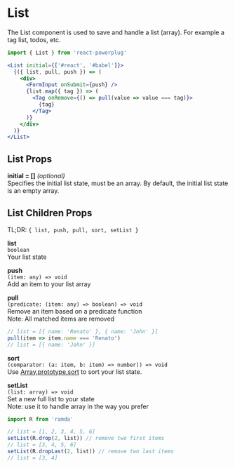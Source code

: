 # List

The List component is used to save and handle a list (array). For example a tag list, todos, etc.

```js
import { List } from 'react-powerplug'
```

```jsx
<List initial={['#react', '#babel']}>
  {({ list, pull, push }) => (
    <div>
      <FormInput onSubmit={push} />
      {list.map({ tag }) => (
        <Tag onRemove={() => pull(value => value === tag)}>
          {tag}
        </Tag>
      )}
    </div>
  )}
</List>
```

## List Props

**initial = []** _(optional)_  
Specifies the initial list state, must be an array.
By default, the initial list state is an empty array.

## List Children Props

TL;DR: `{ list, push, pull, sort, setList }`

**list**  
`boolean`  
Your list state

**push**  
`(item: any) => void`  
Add an item to your list array

**pull**  
`(predicate: (item: any) => boolean) => void`  
Remove an item based on a predicate function  
Note: All matched items are removed

```js
// list = [{ name: 'Renato' }, { name: 'John' }]
pull(item => item.name === 'Renato')
// list = [{ name: 'John' }]
```

**sort**  
`(comparator: (a: item, b: item) => number)) => void`  
Use [Array.prototype.sort](https://www.w3schools.com/jsref/jsref_sort.asp) to sort your list state.

**setList**  
`(list: array) => void`  
Set a new full list to your state  
Note: use it to handle array in the way you prefer

```js
import R from 'ramda'

// list = [1, 2, 3, 4, 5, 6]
setList(R.drop(2, list)) // remove two first items
// list = [3, 4, 5, 6]
setList(R.dropLast(2, list)) // remove two last items
// list = [3, 4]
```
